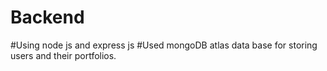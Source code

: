 # Backend
#Using node js and express js
#Used mongoDB atlas data base for storing users and their portfolios.
